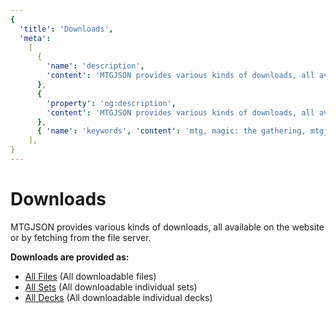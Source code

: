 ```yaml
---
{
  'title': 'Downloads',
  'meta':
    [
      {
        'name': 'description',
        'content': 'MTGJSON provides various kinds of downloads, all available on the website or by fetching from the file server.',
      },
      {
        'property': 'og:description',
        'content': 'MTGJSON provides various kinds of downloads, all available on the website or by fetching from the file server.',
      },
      { 'name': 'keywords', 'content': 'mtg, magic: the gathering, mtgjson, json, downloads' },
    ],
}
---
```


# Downloads

MTGJSON provides various kinds of downloads, all available on the website or by fetching from the file server.

**Downloads are provided as:**

- [All Files](./all-files/) (All downloadable files)
- [All Sets](./all-sets/) (All downloadable individual sets)
- [All Decks](./all-decks/) (All downloadable individual decks)
